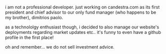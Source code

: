 i am not a professional developer. just working on candestra.com as its first president and chief advisor to our only fund manager (who happens to be my brother), dimitrios paolo. 

as a technololgy enthusiast though, i decided to also manage our website's deployments regarding market updates etc.. it's funny to even have a github profile in the first place!

oh and remember... we do not sell investment advice. 

